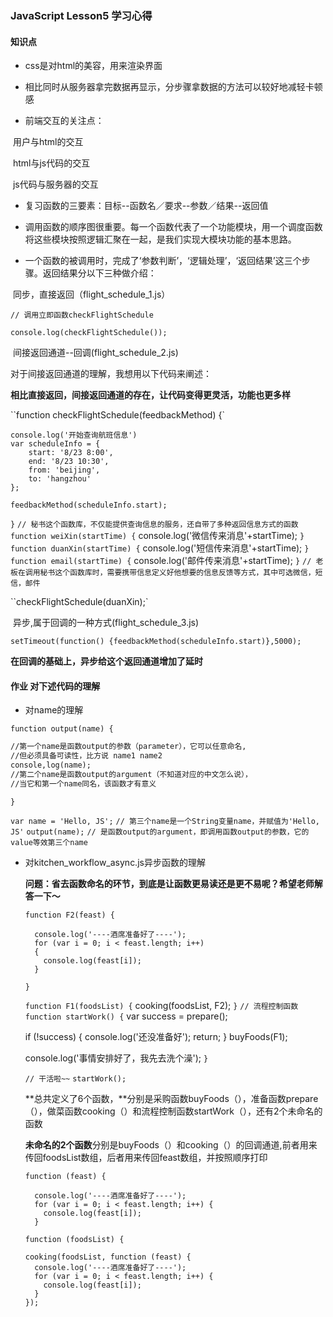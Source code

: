 ### JavaScript Lesson5 学习心得

#### 知识点

- css是对html的美容，用来渲染界面


- 相比同时从服务器拿完数据再显示，分步骤拿数据的方法可以较好地减轻卡顿感


- 前端交互的关注点：

​            用户与html的交互

​            html与js代码的交互

​            js代码与服务器的交互

- 复习函数的三要素：目标--函数名／要求--参数／结果--返回值
- 调用函数的顺序图很重要。每一个函数代表了一个功能模块，用一个调度函数将这些模块按照逻辑汇聚在一起，是我们实现大模块功能的基本思路。


- 一个函数的被调用时，完成了‘参数判断’，‘逻辑处理’，‘返回结果’这三个步骤。返回结果分以下三种做介绍：

​            同步，直接返回（flight_schedule_1.js）

`// 调用立即函数checkFlightSchedule`

`console.log(checkFlightSchedule());`

​            间接返回通道--回调(flight_schedule_2.js)

对于间接返回通道的理解，我想用以下代码来阐述：

**相比直接返回，间接返回通道的存在，让代码变得更灵活，功能也更多样**

``function checkFlightSchedule(feedbackMethod) {`

	console.log('开始查询航班信息')
	var scheduleInfo = {
		start: '8/23 8:00',
		end: '8/23 10:30',
		from: 'beijing',
		to: 'hangzhou'
	};
	
	feedbackMethod(scheduleInfo.start);
`}`
`// 秘书这个函数库，不仅能提供查询信息的服务，还自带了多种返回信息方式的函数`
`function weiXin(startTime) {`
	console.log('微信传来消息'+startTime);
`}`
`function duanXin(startTime) {`
	console.log('短信传来消息'+startTime);
`}`
`function email(startTime) {`
	console.log('邮件传来消息'+startTime);
`}`
`// 老板在调用秘书这个函数库时，需要携带信息定义好他想要的信息反馈等方式，其中可选微信，短信，邮件`

``checkFlightSchedule(duanXin);`

​            异步,属于回调的一种方式(flight_schedule_3.js)

`setTimeout(function() {feedbackMethod(scheduleInfo.start)},5000);`

**在回调的基础上，异步给这个返回通道增加了延时**



#### 作业 对下述代码的理解

- 对name的理解

`function output(name) {`

```markdown
//第一个name是函数output的参数（parameter），它可以任意命名,
//但必须具备可读性，比方说 name1 name2
console,log(name);
//第二个name是函数output的argument（不知道对应的中文怎么说），
//当它和第一个name同名，该函数才有意义
```
`}`

`var name = 'Hello, JS';`
`// 第三个name是一个String变量name，并赋值为'Hello, JS'`
`output(name);`
`// 是函数output的argument，即调用函数output的参数，它的value等效第三个name`

- 对kitchen_workflow_async.js异步函数的理解

  **问题：省去函数命名的环节，到底是让函数更易读还是更不易呢？希望老师解答一下～**

  `function F2(feast) {`

        console.log('----酒席准备好了----');
        for (var i = 0; i < feast.length; i++) 
        {
          console.log(feast[i]);
        }
  `}`

  `function F1(foodsList) {`
    cooking(foodsList, F2);
  `}`
  `// 流程控制函数`
  `function startWork() {`
    var success = prepare();

    if (!success) {
      console.log('还没准备好');
      return;
    }
    buyFoods(F1);

    console.log('事情安排好了，我先去洗个澡');
  `}`

  `// 干活啦~~`
  `startWork();`

  **总共定义了6个函数，**分别是采购函数buyFoods（），准备函数prepare（），做菜函数cooking（）和流程控制函数startWork（），还有2个未命名的函数

  **未命名的2个函数**分别是buyFoods（）和cooking（）的回调通道,前者用来传回foodsList数组，后者用来传回feast数组，并按照顺序打印

  `function (feast) {`

        console.log('----酒席准备好了----');
        for (var i = 0; i < feast.length; i++) {
          console.log(feast[i]);
        }
  `function (foodsList) {`

      cooking(foodsList, function (feast) {
        console.log('----酒席准备好了----');
        for (var i = 0; i < feast.length; i++) {
          console.log(feast[i]);
        }
      });